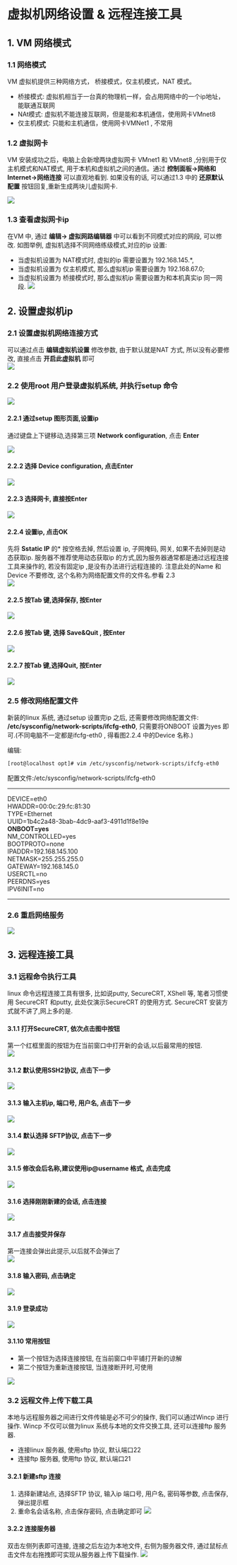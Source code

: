 # 虚拟机网络设置 & 远程连接工具


## 1. VM 网络模式

### 1.1 网络模式

VM 虚拟机提供三种网络方式， 桥接模式，仅主机模式，NAT 模式。

* 桥接模式: 虚拟机相当于一台真的物理机一样，会占用网络中的一个ip地址， 能联通互联网
* NAt模式: 虚拟机不能连接互联网，但是能和本机通信，使用网卡VMnet8
* 仅主机模式: 只能和主机通信，使用网卡VMNet1 , 不常用

### 1.2 虚拟网卡

VM 安装成功之后，电脑上会新增两块虚拟网卡 VMnet1 和 VMnet8 ,分别用于仅主机模式和NAT模式, 用于本机和虚拟机之间的通信。通过 **控制面板-&gt;网络和Internet-&gt;网络连接** 可以直观地看到. 如果没有的话, 可以通过1.3 中的 **还原默认配置** 按钮回复,重新生成两块儿虚拟网卡.

![](/assets/vm_network_2017-05-22_182625.png)

### 1.3 查看虚拟网卡ip

在VM 中, 通过 **编辑-&gt; 虚拟网路编辑器** 中可以看到不同模式对应的网段, 可以修改. 如图举例, 虚拟机选择不同网络练级模式,对应的ip 设置:

* 当虚拟机设置为 NAT模式时, 虚拟的ip 需要设置为 192.168.145.\*, 
* 当虚拟机设置为 仅主机模式, 那么虚拟机ip 需要设置为 192.168.67.0;
* 当虚拟机设置为 桥接模式时, 那么虚拟机ip 需要设置为和本机真实ip 同一网段.
  ![](/assets/vm_network_2017-05-22_182516.png)

## 2. 设置虚拟机ip

### 2.1 设置虚拟机网络连接方式

可以通过点击 **编辑虚拟机设置** 修改参数, 由于默认就是NAT 方式, 所以没有必要修改, 直接点击 **开启此虚拟机** 即可  
![](/assets/vm_network_2017-05-22_184149.png)

### 2.2 使用root 用户登录虚拟机系统, 并执行setup 命令

![](/assets/vm_network_2017-05-22_184432.png)

#### 2.2.1 通过setup 图形页面,设置ip

通过键盘上下键移动,选择第三项 **Network configuration**, 点击 **Enter**

![](/assets/vm_network_2017-05-22_184457.png)

#### 2.2.2 选择 Device configuration, 点击Enter

![](/assets/vm_network_2017-05-22_184507.png)

#### 2.2.3 选择网卡, 直接按Enter

![](/assets/vm_network_2017-05-22_184536.png)

#### 2.2.4 设置ip, 点击OK

先将 **Sstatic IP** 的\* 按空格去掉, 然后设置 ip, 子网掩码, 网关, 如果不去掉则是动态获取ip. 服务器不推荐使用动态获取ip 的方式,因为服务器通常都是通过远程连接工具来操作的, 若没有固定ip ,是没有办法进行远程连接的. 注意此处的Name 和 Device 不要修改, 这个名称为网络配置文件的文件名.参看 2.3  
![](/assets/vm_network_2017-05-22_184601.png)

#### 2.2.5 按Tab 键,选择保存, 按Enter

![](/assets/vm_network_2017-05-22_184638.png)

#### 2.2.6 按Tab 键, 选择 Save&Quit , 按Enter

![](/assets/vm_network_2017-05-22_184736.png)

#### 2.2.7 按Tab 键,选择Quit, 按Enter

![](/assets/vm_network_2017-05-22_184801.png)

### 2.5 修改网络配置文件

新装的linux 系统, 通过setup 设置完ip 之后, 还需要修改网络配置文件: **/etc/sysconfig/network-scripts/ifcfg-eth0**, 只需要将ONBOOT 设置为yes 即可.\(不同电脑不一定都是ifcfg-eth0 , 得看图2.2.4 中的Device 名称.\)

编辑:

```bash
[root@localhost opt]# vim /etc/sysconfig/network-scripts/ifcfg-eth0
```

配置文件:/etc/sysconfig/network-scripts/ifcfg-eth0

---

DEVICE=eth0  
HWADDR=00:0c:29:fc:81:30  
TYPE=Ethernet  
UUID=1b4c2a48-3bab-4dc9-aaf3-4911d1f8e19e  
**ONBOOT=yes**  
NM\_CONTROLLED=yes  
BOOTPROTO=none  
IPADDR=192.168.145.100  
NETMASK=255.255.255.0  
GATEWAY=192.168.145.0  
USERCTL=no  
PEERDNS=yes  
IPV6INIT=no

---

### 2.6 重启网络服务

![](/assets/vm_network_2017-05-22_185444.png)

## 3. 远程连接工具

### 3.1 远程命令执行工具

linux 命令远程连接工具有很多, 比如说putty, SecureCRT, XShell 等, 笔者习惯使用 SecureCRT 和putty, 此处仅演示SecureCRT 的使用方式. SecureCRT 安装方式就不讲了,网上多的是.

#### 3.1.1 打开SecureCRT, 依次点击图中按钮

第一个红框里面的按钮为在当前窗口中打开新的会话,以后最常用的按钮.  
![](/assets/vm_scrt_2017-05-22_192928.png)

#### 3.1.2 默认使用SSH2协议, 点击下一步

![](/assets/vm_scrt_2017-05-22_192134.png)

#### 3.1.3 输入主机ip, 端口号, 用户名, 点击下一步

![](/assets/vm_scrt_2017-05-22_192207.png)

#### 3.1.4 默认选择 SFTP协议, 点击下一步

![](/assets/vm_scrt_2017-05-22_192226.png)

#### 3.1.5 修改会后名称,建议使用ip@username 格式, 点击完成

![](/assets/vm_scrt_2017-05-22_192250.png)

#### 3.1.6 选择刚刚新建的会话, 点击连接

![](/assets/vm_scrt_2017-05-22_192306.png)

#### 3.1.7 点击接受并保存

第一连接会弹出此提示,以后就不会弹出了  
![](/assets/vm_scrt_2017-05-22_192319.png)

#### 3.1.8 输入密码, 点击确定

![](/assets/vm_scrt_2017-05-22_192352.png)

#### 3.1.9 登录成功

![](/assets/vm_scrt_2017-05-22_192413.png)

#### 3.1.10 常用按钮

* 第一个按钮为选择连接按钮, 在当前窗口中平铺打开新的谅解
* 第二个按钮为重新连接按钮, 当连接断开时,可使用

![](/assets/vm_scrt_2017-05-22_193844.png)

### 3.2 远程文件上传下载工具
本地与远程服务器之间进行文件传输是必不可少的操作, 我们可以通过Wincp 进行操作. Wincp 不仅可以做为linux 系统与本地的文件交换工具, 还可以连接ftp 服务器.
* 连接linux 服务器, 使用sftp 协议, 默认端口22
* 连接ftp 服务器, 使用ftp 协议, 默认端口21

#### 3.2.1 新建sftp 连接
1. 选择新建站点, 选择SFTP 协议, 输入ip 端口号, 用户名, 密码等参数, 点击保存, 弹出提示框
2. 重命名会话名称, 点击保存密码, 点击确定即可
![](/assets/vm_Wincp_2017-05-22_195202.png)

#### 3.2.2 连接服务器
双击左侧列表即可连接, 连接之后左边为本地文件, 右侧为服务器文件, 通过鼠标点击文件左右拖拽即可实现从服务器上传下载操作.
![](/assets/vm_Wincp_2017-05-22_195820.png)



